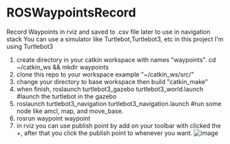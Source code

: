 # ROSWaypointsRecord
Record Waypoints in rviz and saved to .csv file later to use in navigation stack
You can use a simulator like Turtlebot,Turtlebot3, etc in this project I'm using Turtlebot3
1. create directory in your catkin workspace with names "waypoints". cd ~/catkin_ws && mkdir waypoints  
2. clone this repo to your workspace example "~/catkin_ws/src/"
3. change your directory to base workspace then build "catkin_make"
4. when finish, roslaunch turtlebot3_gazebo turtlebot3_world.launch #launch the turtlebot in the gazebo
5. roslaunch turtlebot3_navigation turtlebot3_navigation.launch #run some node like amcl, map, and move_base.
6. rosrun waypoint waypoint 
7. in rviz you can use publish point by add on your toolbar with clicked the +, after that you click the publish point to whenever you want. ![image](https://user-images.githubusercontent.com/33643189/175269796-d903b3ed-b39f-4a2f-94d1-02c635046f16.png)
   

